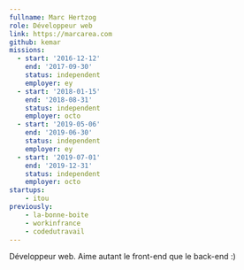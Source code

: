 ```yaml
---
fullname: Marc Hertzog
role: Développeur web
link: https://marcarea.com
github: kemar
missions:
  - start: '2016-12-12'
    end: '2017-09-30'
    status: independent
    employer: ey
  - start: '2018-01-15'
    end: '2018-08-31'
    status: independent
    employer: octo
  - start: '2019-05-06'
    end: '2019-06-30'
    status: independent
    employer: ey
  - start: '2019-07-01'
    end: '2019-12-31'
    status: independent
    employer: octo
startups:
    - itou
previously:
    - la-bonne-boite
    - workinfrance
    - codedutravail
---
```


Développeur web. Aime autant le front-end que le back-end :)
